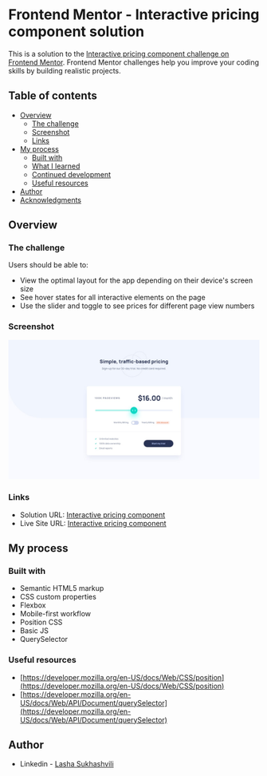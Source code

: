 # Frontend Mentor - Interactive pricing component solution

This is a solution to the [Interactive pricing component challenge on Frontend Mentor](https://www.frontendmentor.io/challenges/interactive-pricing-component-t0m8PIyY8). Frontend Mentor challenges help you improve your coding skills by building realistic projects.

## Table of contents

- [Overview](#overview)
  - [The challenge](#the-challenge)
  - [Screenshot](#screenshot)
  - [Links](#links)
- [My process](#my-process)
  - [Built with](#built-with)
  - [What I learned](#what-i-learned)
  - [Continued development](#continued-development)
  - [Useful resources](#useful-resources)
- [Author](#author)
- [Acknowledgments](#acknowledgments)

## Overview

### The challenge

Users should be able to:

- View the optimal layout for the app depending on their device's screen size
- See hover states for all interactive elements on the page
- Use the slider and toggle to see prices for different page view numbers

### Screenshot

![](./design/desktop-design.jpg)

### Links

- Solution URL: [Interactive pricing component](https://github.com/lashasuxa/interactive-pricing-component-main)
- Live Site URL: [Interactive pricing component](https://lashasuxa.github.io/interactive-pricing-component-main/)

## My process

### Built with

- Semantic HTML5 markup
- CSS custom properties
- Flexbox
- Mobile-first workflow
- Position CSS
- Basic JS
- QuerySelector

### Useful resources

- [https://developer.mozilla.org/en-US/docs/Web/CSS/position](https://developer.mozilla.org/en-US/docs/Web/CSS/position)
- [https://developer.mozilla.org/en-US/docs/Web/API/Document/querySelector](https://developer.mozilla.org/en-US/docs/Web/API/Document/querySelector)

## Author

- Linkedin - [Lasha Sukhashvili](https://www.linkedin.com/in/lasha-sukhashvili-337034150/)
